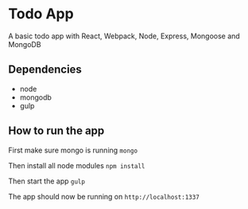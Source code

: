 # Todo App
A basic todo app with React, Webpack, Node, Express, Mongoose and MongoDB

## Dependencies
- node
- mongodb
- gulp

## How to run the app
First make sure mongo is running
`mongo`

Then install all node modules
`npm install`

Then start the app
`gulp`

The app should now be running on `http://localhost:1337`